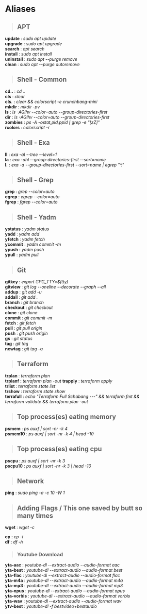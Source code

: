 # Aliases

> ## APT

**update** : *sudo apt update*  
**upgrade** : *sudo apt upgrade*  
**search** : *apt search*  
**install** : *sudo apt install*  
**uninstall** : *sudo apt --purge remove*  
**clean** : *sudo apt --purge autoremove*  

> ## Shell - Common

**cd..** : *cd ..*  
**cls** : *clear*  
**cls.** : *clear && colorscript -e crunchbang-mini*  
**mkdir** : *mkdir -pv*  
**ls** : *ls -AGlhv --color=auto --group-directories-first*  
**dir** : *ls -AGlhv --color=auto --group-directories-first*  
**zombies** : *ps -A -ostat,pid,ppid | grep -e "[zZ]"*  
**rcolors** : *colorscript -r*  

> ## Shell - Exa

**ll** : *exa -al --tree --level=1*  
**la** : *exa -ahl --group-directories-first --sort=name*  
**l.** : *exa -a --group-directories-first --sort=name | egrep "^\."*  

> ## Shell - Grep

**grep** : *grep --color=auto*  
**egrep** : *egrep --color=auto*  
**fgrep** : *fgrep --color=auto*  

> ## Shell - Yadm

**ystatus** : *yadm status*  
**yadd** : *yadm add*  
**yfetch** : *yadm fetch*  
**ycommit** : *yadm commit -m*  
**ypush** : *yadm push*  
**ypull** : *yadm pull*  

> ## Git

**gitkey** : *export GPG_TTY=$(tty)*  
**gitview** : *git log --oneline --decorate --graph --all*  
**addup** : *git add -u*  
**addall** : *git add .*  
**branch** : *git branch*  
**checkout** : *git checkout*  
**clone** : *git clone*  
**commit** : *git commit -m*  
**fetch** : *git fetch*  
**pull** : *git pull origin*  
**push** : *git push origin*  
**gs** : *git status*  
**tag** : *git tag*  
**newtag** : *git tag -a*  

> ## Terraform

**trplan** : *terraform plan*  
**trplanf** : *terraform plan -out*
**trapply** : *terraform apply*  
**trlist** : *terraform state list*  
**trshow** : *terraform state show*  
**terrafull** : *echo "Terraform Full Schabang ---" && terraform fmt && terraform validate && terraform plan -out*  

> ## Top process(es) eating memory

**psmem** : *ps auxf | sort -nr -k 4*  
**psmem10** : *ps auxf | sort -nr -k 4 | head -10*  

> ## Top process(es) eating cpu

**pscpu** : *ps auxf | sort -nr -k 3*  
**pscpu10** : *ps auxf | sort -nr -k 3 | head -10*  

> ## Network

**ping** : *sudo ping -a -c 10 -W 1*  

> ## Adding Flags / This one saved by butt so many times

**wget** : *wget -c*  

**cp** : *cp -i*  
**df** : *df -h*  

> ### Youtube Download

**yta-aac** : *youtube-dl --extract-audio --audio-format aac*  
**yta-best** : *youtube-dl --extract-audio --audio-format best*  
**yta-flac** : *youtube-dl --extract-audio --audio-format flac*  
**yta-m4a** : *youtube-dl --extract-audio --audio-format m4a*  
**yta-mp3** : *youtube-dl --extract-audio --audio-format mp3*  
**yta-opus** : *youtube-dl --extract-audio --audio-format opus*  
**yta-vorbis** : *youtube-dl --extract-audio --audio-format vorbis*  
**yta-wav** : *youtube-dl --extract-audio --audio-format wav*  
**ytv-best** : *youtube-dl -f bestvideo+bestaudio*  
